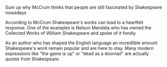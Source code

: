 Sum up why McCrum thinks that people are still fascinated by Shakespeare nowadays

According to McCrum Shakespeare's works can lead to a heartfelt response.
One of the examples is Nelson Mandela who has owned the Collected Works of William Shakespeare and spoke of it fondly.

As an author who has shaped the English language an incredlible amount Shakespeare's work remain popular and are here to stay.
Many modern expressions like "the game is up" or "dead as a doornail" are actually quotes from Shakespeare.
